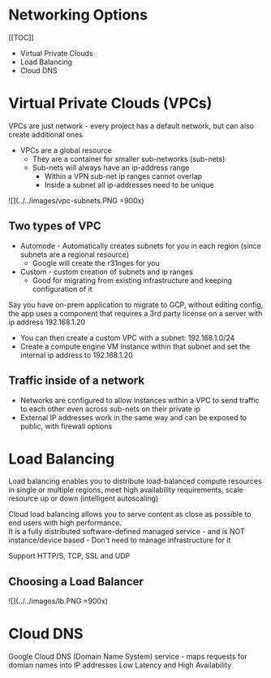 # Networking Options 

[[TOC]]

* Virtual Private Clouds
* Load Balancing
* Cloud DNS

# Virtual Private Clouds (VPCs)
VPCs are just network - every project has a default network, but can also create additional ones
* VPCs are a global resource
    * They are a container for smaller sub-networks (sub-nets)
    * Sub-nets will always have an ip-address range
        * Within a VPN sub-net ip ranges cannot overlap
        * Inside a subnet all ip-addresses need to be unique

![](../../images/vpc-subnets.PNG =900x)

## Two types of VPC
* Automode - Automatically creates subnets for you in each region (since subnets are a regional resource)
    * Google will create the r31nges for you
* Custom - custom creation of subnets and ip ranges
    * Good for migrating from existing infrastructure and keeping configuration of it

Say you have on-prem application to migrate to GCP, without editing config, the app uses a component that requires a 3rd party license on a server with ip address 192.168.1.20

* You can then create a custom VPC with a subnet: 192.168.1.0/24
* Create a compute engine VM Instance within that subnet and set the internal ip address to 192.168.1.20

## Traffic inside of a network

 * Networks are configured to allow instances within a VPC to send traffic to each other even across sub-nets on their private ip
 * External IP addresses work in the same way and can be exposed to public, with firewall options 

 # Load Balancing 

Load balancing enables you to distribute load-balanced compute resources in single or multiple regions, meet high availability requirements, scale resource up or down (intelligent autoscaling)

Cloud load balancing allows you to serve content as close as possible to end users with high performance.  
It is a fully distributed software-defined managed service - and is NOT instance/device based - Don't need to manage infrastructure for it

Support HTTP/S, TCP, SSL and UDP
## Choosing a Load Balancer

![](../../images/lb.PNG =900x)

# Cloud DNS

Google Cloud DNS (Domain Name System) service - maps requests for domian names into IP addresses
Low Latency and High Availability